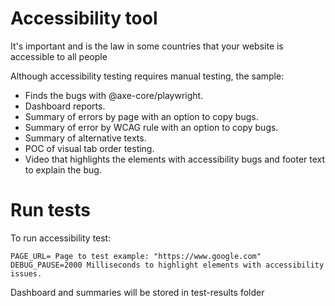 # Accessibility tool

It's important and is the law in some countries that your website is accessible to all people

Although accessibility testing requires manual testing, the sample:

- Finds the bugs with @axe-core/playwright.
- Dashboard reports.
- Summary of errors by page with an option to copy bugs.
- Summary of error by WCAG rule with an option to copy bugs.
- Summary of alternative texts.
- POC of visual tab order testing.
- Video that highlights the elements with accessibility bugs and footer text to explain the bug.

# Run tests

To run accessibility test:

```
PAGE_URL= Page to test example: "https://www.google.com"
DEBUG_PAUSE=2000 Milliseconds to highlight elements with accessibility issues.
```

Dashboard and summaries will be stored in test-results folder
